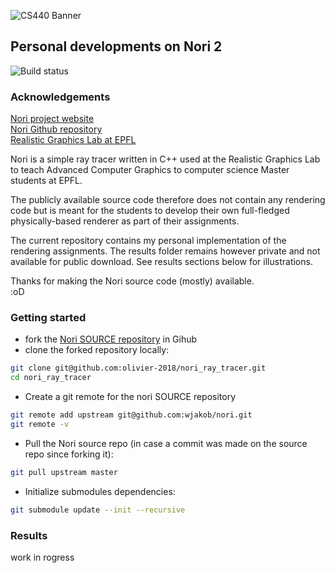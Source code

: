 <!-- [![CS440 Banner](https://rgl.s3.eu-central-1.amazonaws.com/media/uploads/wjakob/2017/02/16/cs440-logo_web.jpg)](https://rgl.s3.eu-central-1.amazonaws.com/media/uploads/wjakob/2017/02/20/cs440-rgl.jpg) -->

![CS440 Banner](https://wjakob.github.io/nori/images/logo-beveled.png)

## Personal developments on Nori 2
![Build status](https://github.com/https://github.com/olivier-2018/nori_ray_tracer/workflows/Build/badge.svg)

### Acknowledgements
[Nori project website](https://wjakob.github.io/nori)   
[Nori Github repository](https://github.com/wjakob/nori)  
[Realistic Graphics Lab at EPFL](http://rgl.epfl.ch/)   

Nori is a simple ray tracer written in C++ used at the Realistic Graphics Lab to teach Advanced Computer Graphics to computer science Master students at EPFL.   

The publicly available source code therefore does not contain any rendering code but is meant for the students to develop their own full-fledged physically-based renderer as part of their assignments.   

The current repository contains my personal implementation of the rendering assignments. The results folder remains however private and not available for public download. See results sections below for illustrations.

Thanks for making the Nori source code (mostly) available.  
:oD

### Getting started
- fork the [Nori SOURCE repository](https://github.com/wjakob/nori) in Gihub
- clone the forked repository locally: 
```sh
git clone git@github.com:olivier-2018/nori_ray_tracer.git
cd nori_ray_tracer
```
- Create a git remote for the nori SOURCE repository
```sh
git remote add upstream git@github.com:wjakob/nori.git
git remote -v
```
- Pull the Nori source repo (in case a commit was made on the source repo since forking it): 
```sh
git pull upstream master
```
- Initialize submodules dependencies: 
```sh
git submodule update --init --recursive
```



### Results
work in rogress
